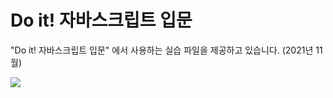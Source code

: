 # Do it! 자바스크립트 입문
"Do it! 자바스크립트 입문" 에서 사용하는 실습 파일을 제공하고 있습니다. (2021년 11월)

![](https://user-images.githubusercontent.com/5915404/159109156-af96e9fe-ed49-4d84-a022-6c70ceb674a7.jpeg)
